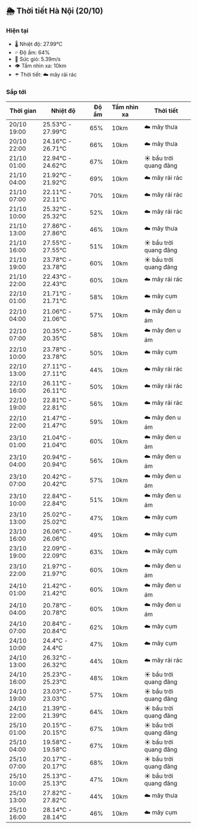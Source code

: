 ## 🌦️ Thời tiết Hà Nội (20/10)

### Hiện tại

- 🌡️ Nhiệt độ: 27.99℃
- 💦 Độ ẩm: 64%
- 💨 Sức gió: 5.39m/s
- 👁️ Tầm nhìn xa: 10km
- ☂️ Thời tiết: ☁️ mây rải rác

### Sắp tới

| Thời gian | Nhiệt độ | Độ ẩm | Tầm nhìn xa | Thời tiết |
| --- | --- | --- | --- | --- |
| 20/10 19:00 | 25.53℃ - 27.99℃ | 65% | 10km | ☁️ mây thưa |
| 20/10 22:00 | 24.16℃ - 26.71℃ | 66% | 10km | ☁️ mây thưa |
| 21/10 01:00 | 22.94℃ - 24.62℃ | 67% | 10km | ☀️ bầu trời quang đãng |
| 21/10 04:00 | 21.92℃ - 21.92℃ | 69% | 10km | ☁️ mây rải rác |
| 21/10 07:00 | 22.11℃ - 22.11℃ | 70% | 10km | ☁️ mây rải rác |
| 21/10 10:00 | 25.32℃ - 25.32℃ | 52% | 10km | ☁️ mây rải rác |
| 21/10 13:00 | 27.86℃ - 27.86℃ | 46% | 10km | ☁️ mây thưa |
| 21/10 16:00 | 27.55℃ - 27.55℃ | 51% | 10km | ☀️ bầu trời quang đãng |
| 21/10 19:00 | 23.78℃ - 23.78℃ | 60% | 10km | ☀️ bầu trời quang đãng |
| 21/10 22:00 | 22.43℃ - 22.43℃ | 60% | 10km | ☁️ mây rải rác |
| 22/10 01:00 | 21.71℃ - 21.71℃ | 58% | 10km | ☁️ mây cụm |
| 22/10 04:00 | 21.06℃ - 21.06℃ | 57% | 10km | ☁️ mây đen u ám |
| 22/10 07:00 | 20.35℃ - 20.35℃ | 58% | 10km | ☁️ mây đen u ám |
| 22/10 10:00 | 23.78℃ - 23.78℃ | 50% | 10km | ☁️ mây cụm |
| 22/10 13:00 | 27.11℃ - 27.11℃ | 44% | 10km | ☁️ mây rải rác |
| 22/10 16:00 | 26.11℃ - 26.11℃ | 50% | 10km | ☁️ mây rải rác |
| 22/10 19:00 | 22.81℃ - 22.81℃ | 56% | 10km | ☁️ mây rải rác |
| 22/10 22:00 | 21.47℃ - 21.47℃ | 59% | 10km | ☁️ mây đen u ám |
| 23/10 01:00 | 21.04℃ - 21.04℃ | 60% | 10km | ☁️ mây đen u ám |
| 23/10 04:00 | 20.94℃ - 20.94℃ | 56% | 10km | ☁️ mây đen u ám |
| 23/10 07:00 | 20.42℃ - 20.42℃ | 57% | 10km | ☁️ mây đen u ám |
| 23/10 10:00 | 22.84℃ - 22.84℃ | 51% | 10km | ☁️ mây đen u ám |
| 23/10 13:00 | 25.02℃ - 25.02℃ | 47% | 10km | ☁️ mây cụm |
| 23/10 16:00 | 26.06℃ - 26.06℃ | 49% | 10km | ☁️ mây cụm |
| 23/10 19:00 | 22.09℃ - 22.09℃ | 63% | 10km | ☁️ mây cụm |
| 23/10 22:00 | 21.97℃ - 21.97℃ | 60% | 10km | ☁️ mây đen u ám |
| 24/10 01:00 | 21.42℃ - 21.42℃ | 60% | 10km | ☁️ mây đen u ám |
| 24/10 04:00 | 20.78℃ - 20.78℃ | 60% | 10km | ☁️ mây đen u ám |
| 24/10 07:00 | 20.84℃ - 20.84℃ | 62% | 10km | ☁️ mây cụm |
| 24/10 10:00 | 24.4℃ - 24.4℃ | 47% | 10km | ☁️ mây cụm |
| 24/10 13:00 | 26.32℃ - 26.32℃ | 44% | 10km | ☁️ mây rải rác |
| 24/10 16:00 | 25.23℃ - 25.23℃ | 48% | 10km | ☀️ bầu trời quang đãng |
| 24/10 19:00 | 23.03℃ - 23.03℃ | 57% | 10km | ☀️ bầu trời quang đãng |
| 24/10 22:00 | 21.39℃ - 21.39℃ | 64% | 10km | ☀️ bầu trời quang đãng |
| 25/10 01:00 | 20.15℃ - 20.15℃ | 67% | 10km | ☀️ bầu trời quang đãng |
| 25/10 04:00 | 19.58℃ - 19.58℃ | 67% | 10km | ☀️ bầu trời quang đãng |
| 25/10 07:00 | 20.17℃ - 20.17℃ | 68% | 10km | ☀️ bầu trời quang đãng |
| 25/10 10:00 | 25.13℃ - 25.13℃ | 47% | 10km | ☀️ bầu trời quang đãng |
| 25/10 13:00 | 27.82℃ - 27.82℃ | 44% | 10km | ☁️ mây thưa |
| 25/10 16:00 | 28.14℃ - 28.14℃ | 46% | 10km | ☁️ mây cụm |
